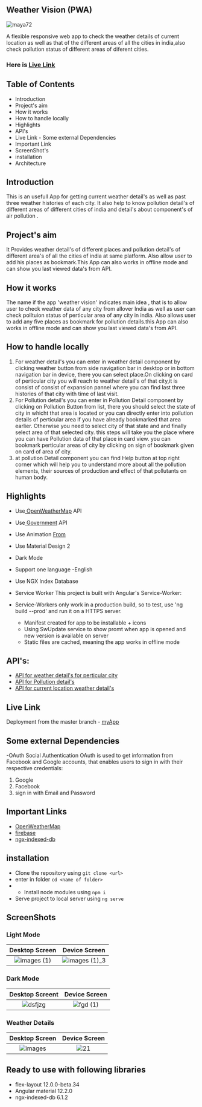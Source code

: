 ## Weather Vision (PWA)
![maya72](https://user-images.githubusercontent.com/85214168/135712518-80037a71-1eb1-4e74-86e3-c1b5364a3013.png)

A flexible responsive web app to check the weather details of current location as well as that of the 
different areas of all the cities in india,also check pollution status of different areas of diferent cities.
### Here is [Live Link](https://project-bond-e6798.web.app) 
  
## Table of Contents

   -  Introduction
   - Project's aim
   -  How it works
   -  How to handle locally
   - Highlights
   - API's
   - Live Link
    - Some external Dependencies
   -  Important Link
   -  ScreenShot's
   -  installation
   - Architecture


## Introduction
  This is an usefull App for getting current weather detail's as well as past three weather histories of each city. It also help to know pollution detail's of different areas of different cities of india and detail's about component's of air pollution . 
 
## Project's aim
It Provides weather detail's of different places and pollution detail's of different area's of all the cities of india at same platform. Also allow user to add his places as bookmark.This App can also works in offline mode and can show you last viewed data's from API.

## How it works
The name if the app  'weather vision' indicates main idea , that is to allow user to check weather data of any city from allover India as well as user can check polltuion status of perticular area of any city in india. Also allows user to add any five places as bookmark for pollution details.this App can also works in offline mode and can show you last viewed data's from API.

  ##  How to handle locally
1. For weather detail's you can enter in weather detail component by clicking weather button from side navigation bar in desktop or in bottom navigation bar in device, there you can select place.On clicking on card of perticular city you will reach to weather detail's of that city,it is consist of consist of expansion pannel where you can find last three histories of that city with time of last visit.
2. For Pollution detail's you can enter in Pollution Detail component by clicking on Pollution Button from list, there you should select the state of city in whicht that area is located or you can directly enter into pollution details of perticular area if you have already bookmarked that area earlier. Otherwise you need to select city of that state and and finally select area of that selected city. this steps
will take you the place where you can have Pollution data of that place in card view. you can bookmark perticular areas of city by clicking on sign of bookmark given on card of area of city.
3. at pollution Detail component you can find Help button at top right corner which will help you to understand more about all the pollution elements, their sources of production and effect of that pollutants on human body.
  
## Highlights
- Use[ OpenWeatherMap](https://openweathermap.org/) API
- Use[ Government](https://api.data.gov/) API
- Use Animation [From](https://fontawesome.com/)
- Use Material Design 2
- Dark Mode
- Support one language -English
- Use NGX Index Database
- Service Worker
    This project is built with Angular's Service-Worker:

- Service-Workers only work in a production build, so to test, use 'ng build --prod' and run it on a HTTPS server. 
  - Manifest created for app to be installable + icons
  - Using SwUpdate service to show promt when app is opened and new version is available on server
  - Static files are cached, meaning the app works in offline mode

## API's:
  - [API for weather detail's for perticular city](https://api.openweathermap.org/data/2.5/weather?q=mumbai&appid=9ce2eb4084172fcd1a624bcf954f8222)
  - [API for Pollution detail's](https://api.data.gov.in/resource/3b01bcb8-0b14-4abf-b6f2-c1bfd384ba69?api-key=579b464db66ec23bdd0000014603f9ebbec94dfd47badb0359240ce4&format=json&offset=0&limit=3734)
  - [API for current location weather detail's](https://api.openweathermap.org/data/2.5/onecall?lat=19.7514798&lon=75.7139&appid=9ce2eb4084172fcd1a624bcf954f8222)
## Live Link
Deployment from the master branch - [myApp](https://project-bond-e6798.web.app)

## Some external Dependencies
-OAuth Social Authentication
   OAuth is used to get information from Facebook and Google accounts, that enables users to sign in with their respective credentials:
   1. Google 
   2. Facebook 
   3. sign in with Email and Password
## Important Links
- [ OpenWeatherMap](https://openweathermap.org/) 
- [firebase](firebase.com)
- [ngx-indexed-db](https://www.npmjs.com/package/ngx-indexed-db)

 ## installation
 - Clone the repository using ` git clone <url> `
 - enter in folder ` cd <name of folder> `
 -  - Install node modules using ` npm i `
 - Serve project to local server using ` ng serve `


## ScreenShots
  ### Light Mode
  
  Desktop  Screen          |  Device Screen
:-------------------------:|:-------------------------:
![images (1)](https://user-images.githubusercontent.com/85214168/135258132-9b238c9e-a195-4f1b-96e4-1699bf6247cc.png)  | ![images (1)_3](https://user-images.githubusercontent.com/85214168/135257683-4e2e3186-7f76-4b74-9c79-1ef04a5a06d5.png)

  
  ### Dark Mode
  

  Desktop  Screent         |  Device Screen
:-------------------------:|:-------------------------:
![dsfjzg](https://user-images.githubusercontent.com/85214168/135260928-80bc17fc-cdb0-4759-8fa5-a4b65cee04f8.png) | ![fgd (1)](https://user-images.githubusercontent.com/85214168/135260998-bf5588b4-9784-4b12-95a9-0365358c8930.png)

### Weather Details

  Desktop  Screen          |  Device Screen
:-------------------------:|:-------------------------:
![images](https://user-images.githubusercontent.com/85214168/135712715-934df2bb-c18e-4f4d-b252-4331a2dfb241.jpeg) | ![21](https://user-images.githubusercontent.com/85214168/135712719-46567537-2902-4f3a-aa78-48af6edfcc2e.png)



## Ready to use with following libraries
  - flex-layout 12.0.0-beta.34
  - Angular material 12.2.0
  - ngx-indexed-db 6.1.2

